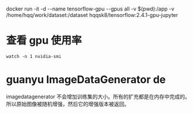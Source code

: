 # 

docker run -it -d --name tensorflow-gpu --gpus all -v $(pwd):/app -v /home/hqq/work/dataset:/dataset hqqsk8/tensorflow:2.4.1-gpu-jupyter 

# 查看 gpu 使用率

```
watch -n 1 nvidia-smi
```

# guanyu ImageDataGenerator de 
imagedatagenerator 不会增加训练集的大小。所有的扩充都是在内存中完成的。所以原始图像被随机增强，然后它的增强版本被返回。
```

```